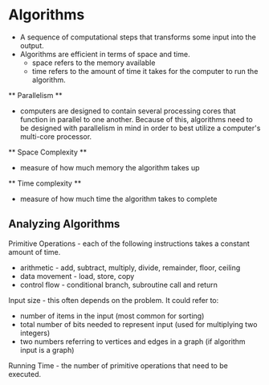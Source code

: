 # Algorithms

* A sequence of computational steps that transforms some input into the output. 
* Algorithms are efficient in terms of space and time. 
  * space refers to the memory available 
  * time refers to the amount of time it takes for the computer to run the algorithm.

** Parallelism **
 * computers are designed to contain several processing cores that function in parallel to one another. Because of this, algorithms need to be designed with parallelism in mind in order to best utilize a computer's multi-core processor.

** Space Complexity **
  * measure of how much memory the algorithm takes up

** Time complexity **
  * measure of how much time the algorithm takes to complete


## Analyzing Algorithms
Primitive Operations - each of the following instructions takes a constant amount of time.  
  * arithmetic - add, subtract, multiply, divide, remainder, floor, ceiling
  * data movement - load, store, copy
  * control flow - conditional branch, subroutine call and return

Input size - this often depends on the problem. It could refer to: 
  * number of items in the input (most common for sorting)
  * total number of bits needed to represent input (used for multiplying two integers)
  * two numbers referring to vertices and edges in a graph (if algorithm input is a graph)

Running Time - the number of primitive operations that need to be executed. 